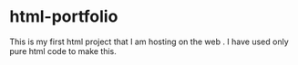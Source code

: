 # html-portfolio
This is my first html project that I am hosting on the web . I have used only pure html code to make this.
